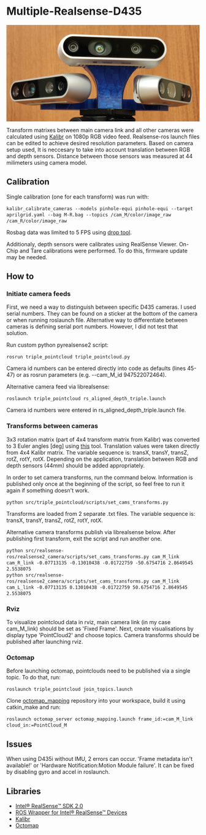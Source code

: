 # Multiple-Realsense-D435

<p align="center">
  <img src="setup.jpg" width="650" img align="center">
</p>

Transform matrixes between main camera link and all other cameras were calculated using [Kalibr](https://github.com/ethz-asl/kalibr/wiki/multiple-camera-calibration) on 1080p RGB video feed. Realsense-ros launch files can be edited to achieve desired resolution parameters. Based on camera setup used, It is neccesary to take into account translation between RGB and depth sensors. Distance between those sensors was measured at 44 milimeters using camera model.

## Calibration

Single calibration (one for each transform) was run with:
```
kalibr_calibrate_cameras --models pinhole-equi pinhole-equi --target aprilgrid.yaml --bag M-R.bag --topics /cam_M/color/image_raw /cam_R/color/image_raw
```
Rosbag data was limited to 5 FPS using [drop tool](http://wiki.ros.org/topic_tools/drop).

Additionaly, depth sensors were calibrates using RealSense Viewer. On-Chip and Tare calibrations were performed. To do this, firmware update may be needed.

## How to

### Initiate camera feeds

First, we need a way to distinguish between specific D435 cameras. I used serial numbers. They can be found on a sticker at the bottom of the camera or when running roslaunch file. Alternative way to differentiate between cameras is defining serial port numbers. However, I did not test that solution.

Run custom python pyrealsense2 script:
```
rosrun triple_pointcloud triple_pointcloud.py
```
Camera id numbers can be entered directly into code as defaults (lines 45-47) or as rosrun parameters (e.g. --cam_M_id 947522072464).

Alternative camera feed via librealsense:
```
roslaunch triple_pointcloud rs_aligned_depth_triple.launch
```
Camera id numbers were entered in rs_aligned_depth_triple.launch file.

### Transforms between cameras

3x3 rotation matrix (part of 4x4 transform matrix from Kalibr) was converted to 3 Euler angles [deg] using [this](https://www.andre-gaschler.com/rotationconverter/) tool. Translation values were taken directly from 4x4 Kalibr matrix. The variable sequence is: transX, transY, transZ, rotZ, rotY, rotX. Depending on the application, translation between RGB and depth sensors (44mm) should be added appropriately.

In order to set camera transforms, run the command below. Information is published only once at the beginning of the script, so feel free to run it again if something doesn't work.
```
python src/triple_pointcloud/scripts/set_cams_transforms.py
```

Transforms are loaded from 2 separate .txt files. The variable sequence is: transX, transY, transZ, rotZ, rotY, rotX.

Alternative camera transforms publish via librealsense below. After publishing first transform, exit the script and run another one.
```
python src/realsense-ros/realsense2_camera/scripts/set_cams_transforms.py cam_M_link cam_R_link -0.07713135 -0.13010438 -0.01722759 -50.6754716 2.8649545 2.5538075
python src/realsense-ros/realsense2_camera/scripts/set_cams_transforms.py cam_M_link cam_L_link -0.07713135 0.13010438 -0.01722759 50.6754716 2.8649545 2.5538075 
```

### Rviz

To visualize pointcloud data in rviz, main camera link (in my case cam_M_link) should be set as 'Fixed Frame'. Next, create visualisations by display type 'PointCloud2' and choose topics. Camera transforms should be published after launching rviz.

### Octomap

Before launching octomap, pointclouds need to be published via a single topic. To do that, run:
```
roslaunch triple_pointcloud join_topics.launch
```

Clone [octomap_mapping](https://github.com/OctoMap/octomap_mapping) repository into your workspace, build it using catkin_make and run:
```
roslaunch octomap_server octomap_mapping.launch frame_id:=cam_M_link cloud_in:=PointCloud_M
```

## Issues

When using D435i without IMU, 2 errors can occur. 'Frame metadata isn't available!' or 'Hardware Notification:Motion Module failure'. It can be fixed by disabling gyro and accel in roslaunch.

## Libraries

- [Intel® RealSense™ SDK 2.0](https://github.com/IntelRealSense/librealsense)
- [ROS Wrapper for Intel® RealSense™ Devices](https://github.com/IntelRealSense/realsense-ros)
- [Kalibr](https://github.com/ethz-asl/kalibr)
- [Octomap](https://github.com/OctoMap/octomap_mapping)
